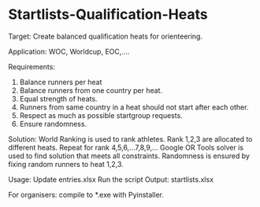 # Startlists-Qualification-Heats

Target: 
Create balanced qualification heats for orienteering.

Application:
WOC, Worldcup, EOC,....

Requirements:
1. Balance runners per heat
2. Balance runners from one country per heat.
3. Equal strength of heats. 
4. Runners from same country in a heat should not start after each other.
5. Respect as much as possible startgroup requests.
6. Ensure randomness. 

Solution:
World Ranking is used to rank athletes. 
Rank 1,2,3 are allocated to different heats.
Repeat for rank 4,5,6,...7,8,9,...
Google OR Tools solver is used to find solution that meets all constraints.
Randomness is ensured by fixing random runners to heat 1,2,3.

Usage:
Update entries.xlsx
Run the script
Output: startlists.xlsx

For organisers: compile to *.exe with Pyinstaller.
